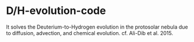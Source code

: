 # D/H-evolution-code
It solves the Deuterium-to-Hydrogen evolution in the protosolar nebula due to diffusion, advection, and chemical evolution.
cf. Ali-Dib et al. 2015.
